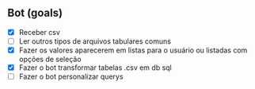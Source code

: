 ## Bot (goals)
- [x] Receber csv
- [ ] Ler  outros tipos de arquivos tabulares  comuns
- [x] Fazer os valores aparecerem em listas para o usuário ou listadas com opções de seleção
- [x] Fazer o bot transformar tabelas .csv em db sql
- [ ] Fazer o bot personalizar querys
